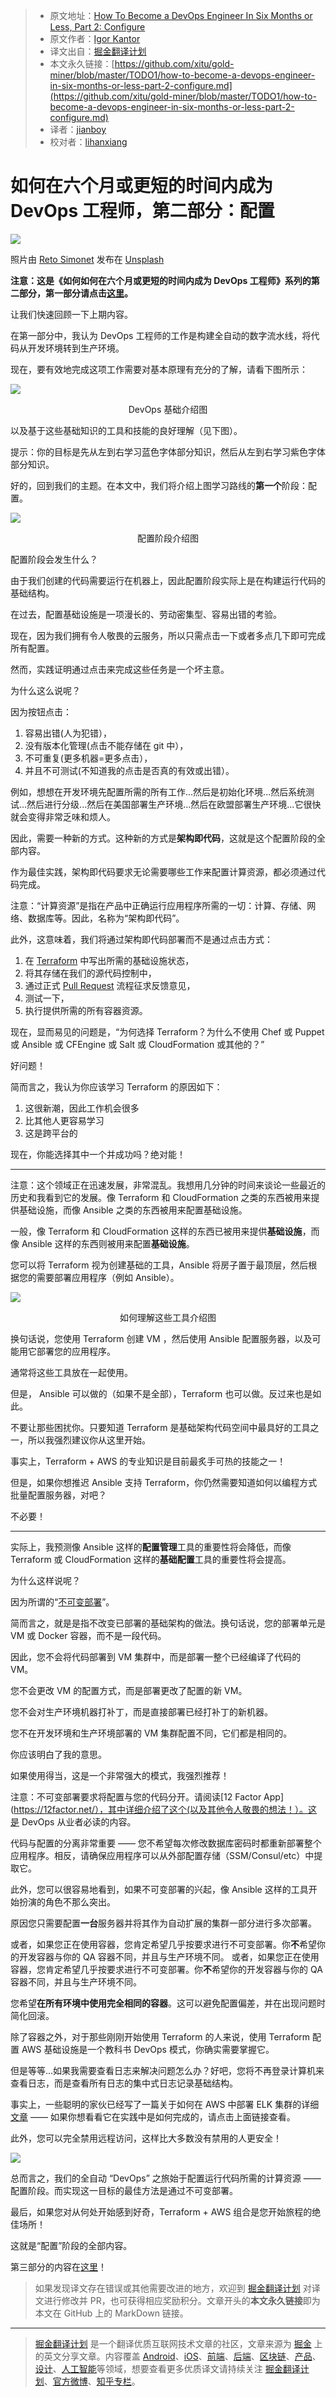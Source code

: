 > * 原文地址：[How To Become a DevOps Engineer In Six Months or Less, Part 2: Configure](https://medium.com/@devfire/how-to-become-a-devops-engineer-in-six-months-or-less-part-2-configure-a2dfc11f6f7d)
> * 原文作者：[Igor Kantor](https://medium.com/@devfire?source=post_header_lockup)
> * 译文出自：[掘金翻译计划](https://github.com/xitu/gold-miner)
> * 本文永久链接：[https://github.com/xitu/gold-miner/blob/master/TODO1/how-to-become-a-devops-engineer-in-six-months-or-less-part-2-configure.md](https://github.com/xitu/gold-miner/blob/master/TODO1/how-to-become-a-devops-engineer-in-six-months-or-less-part-2-configure.md)
> * 译者：[jianboy](https://github.com/jianboy)
> * 校对者：[lihanxiang](https://github.com/lihanxiang)

# 如何在六个月或更短的时间内成为 DevOps 工程师，第二部分：配置

![](https://cdn-images-1.medium.com/max/1000/0*CqfqPJ0kz66ZHKtt)

照片由 [Reto Simonet](https://unsplash.com/@reetoo?utm_source=medium&utm_medium=referral) 发布在 [Unsplash](https://unsplash.com?utm_source=medium&utm_medium=referral)

**注意：这是《如何如何在六个月或更短的时间内成为 DevOps 工程师》系列的第二部分，第一部分请点击[这里](https://github.com/xitu/gold-miner/blob/master/TODO1/how-to-become-a-devops-engineer-in-six-months-or-less.md)。**

让我们快速回顾一下上期内容。

在第一部分中，我认为 DevOps 工程师的工作是构建全自动的数字流水线，将代码从开发环境转到生产环境。

现在，要有效地完成这项工作需要对基本原理有充分的了解，请看下图所示：

![](https://cdn-images-1.medium.com/max/800/1*GNxucS4v93-XdnD5-vWB_w.png)

<div style="text-align:center">DevOps 基础介绍图</div>

以及基于这些基础知识的工具和技能的良好理解（见下图）。

提示：你的目标是先从左到右学习蓝色字体部分知识，然后从左到右学习紫色字体部分知识。

好的，回到我们的主题。在本文中，我们将介绍上图学习路线的**第一个**阶段：配置。

![](https://cdn-images-1.medium.com/max/1000/1*0S3C5EmK7p_iESafTNB4Ug.png)

<div style="text-align:center">配置阶段介绍图</div>

配置阶段会发生什么？

由于我们创建的代码需要运行在机器上，因此配置阶段实际上是在构建运行代码的基础结构。

在过去，配置基础设施是一项漫长的、劳动密集型、容易出错的考验。

现在，因为我们拥有令人敬畏的云服务，所以只需点击一下或者多点几下即可完成所有配置。 

然而，实践证明通过点击来完成这些任务是一个坏主意。

为什么这么说呢？

因为按钮点击：

1. 容易出错(人为犯错），
2. 没有版本化管理(点击不能存储在 git 中），
3. 不可重复(更多机器=更多点击），
4. 并且不可测试(不知道我的点击是否真的有效或出错）。

例如，想想在开发环境先配置所需的所有工作...然后是初始化环境...然后系统测试...然后进行分级...然后在美国部署生产环境...然后在欧盟部署生产环境...它很快就会变得非常乏味和烦人。

因此，需要一种新的方式。这种新的方式是**架构即代码**，这就是这个配置阶段的全部内容。

作为最佳实践，架构即代码要求无论需要哪些工作来配置计算资源，都必须通过代码完成。

注意：“计算资源”是指在产品中正确运行应用程序所需的一切：计算、存储、网络、数据库等。因此，名称为“架构即代码”。

此外，这意味着，我们将通过架构即代码部署而不是通过点击方式：

1. 在 [Terraform](https://www.terraform.io/) 中写出所需的基础设施状态，
2. 将其存储在我们的源代码控制中，
3. 通过正式 [Pull Request](https://www.atlassian.com/git/tutorials/comparing-workflows/feature-branch-workflow) 流程征求反馈意见，
4. 测试一下，
5. 执行提供所需的所有容器资源。

现在，显而易见的问题是，“为何选择 Terraform？为什么不使用 Chef 或 Puppet 或 Ansible 或 CFEngine 或 Salt 或 CloudFormation 或其他的？”

好问题！

简而言之，我认为你应该学习 Terraform 的原因如下：

1. 这很新潮，因此工作机会很多
2. 比其他人更容易学习
3. 这是跨平台的

现在，你能选择其中一个并成功吗？绝对能！

* * *

注意：这个领域正在迅速发展，非常混乱。我想用几分钟的时间来谈论一些最近的历史和我看到它的发展。像 Terraform 和 CloudFormation 之类的东西被用来提供基础设施，而像 Ansible 之类的东西被用来配置基础设施。

一般，像 Terraform 和 CloudFormation 这样的东西已被用来提供**基础设施**，而像 Ansible 这样的东西则被用来配置**基础设施**。

您可以将 Terraform 视为创建基础的工具，Ansible 将房子置于最顶层，然后根据您的需要部署应用程序（例如 Ansible）。

![](https://cdn-images-1.medium.com/max/800/1*9kmJS9w9gNgqJMmmqb_NVg.png)

<div style="text-align:center">如何理解这些工具介绍图</div>

换句话说，您使用 Terraform 创建 VM ，然后使用 Ansible 配置服务器，以及可能用它部署您的应用程序。

通常将这些工具放在一起使用。

但是， Ansible 可以做的（如果不是全部），Terraform 也可以做。反过来也是如此。

不要让那些困扰你。只要知道 Terraform 是基础架构代码空间中最具好的工具之一，所以我强烈建议你从这里开始。

事实上，Terraform + AWS 的专业知识是目前最炙手可热的技能之一！

但是，如果你想推迟 Ansible 支持 Terraform，你仍然需要知道如何以编程方式批量配置服务器，对吧？

不必要！

* * *

实际上，我预测像 Ansible 这样的**配置管理**工具的重要性将会降低，而像 Terraform 或 CloudFormation 这样的**基础配置**工具的重要性将会提高。

为什么这样说呢？

因为所谓的“[不可变部署](https://blog.codeship.com/immutable-infrastructure/)”。

简而言之，就是是指不改变已部署的基础架构的做法。换句话说，您的部署单元是 VM 或 Docker 容器，而不是一段代码。

因此，您不会将代码部署到 VM 集群中，而是部署一整个已经编译了代码的 VM。

您不会更改 VM 的配置方式，而是部署更改了配置的新 VM。

您不会对生产环境机器打补丁，而是直接部署已经打补丁的新机器。

您不在开发环境和生产环境部署的 VM 集群配置不同，它们都是相同的。

你应该明白了我的意思。

如果使用得当，这是一个非常强大的模式，我强烈推荐！

注意：不可变部署要求将配置与您的代码分开。请阅读[12 Factor App](https://12factor.net/），其中详细介绍了这个(以及其他令人敬畏的想法！）。这是 DevOps 从业者必读的内容。

代码与配置的分离非常重要 —— 您不希望每次修改数据库密码时都重新部署整个应用程序。相反，请确保应用程序可以从外部配置存储（SSM/Consul/etc）中提取它。

此外，您可以很容易地看到，如果不可变部署的兴起，像 Ansible 这样的工具开始扮演的角色不那么突出。

原因您只需要配置**一台**服务器并将其作为自动扩展的集群一部分进行多次部署。

或者，如果您正在使用容器，您肯定希望几乎按要求进行不可变部署。你**不**希望你的开发容器与你的 QA 容器不同，并且与生产环境不同。
或者，如果您正在使用容器，您肯定希望几乎按要求进行不可变部署。你**不**希望你的开发容器与你的 QA 容器不同，并且与生产环境不同。

您希望**在所有环境中使用完全相同的容器**。这可以避免配置偏差，并在出现问题时简化回滚。

除了容器之外，对于那些刚刚开始使用 Terraform 的人来说，使用 Terraform 配置 AWS 基础设施是一个教科书 DevOps 模式，你确实需要掌握它。

但是等等...如果我需要查看日志来解决问题怎么办？好吧，您将不再登录计算机来查看日志，而是查看所有日志的集中式日志记录基础结构。

事实上，一些聪明的家伙已经写了一篇关于如何在 AWS 中部署 ELK 集群的详细[文章](https://medium.com/@devfire/deploying-the-elk-stack-on-amazon-ecs-dd97d671df06) —— 如果你想看看它在实践中是如何完成的，请点击上面链接查看。

此外，您可以完全禁用远程访问，这样比大多数没有禁用的人更安全！

![](https://cdn-images-1.medium.com/max/800/0*nX3CGWxtkMFh5P5N.jpg)

总而言之，我们的全自动 “DevOps” 之旅始于配置运行代码所需的计算资源 —— 配置阶段。而实现这一目标的最佳方法是通过不可变部署。

最后，如果您对从何处开始感到好奇，Terraform + AWS 组合是您开始旅程的绝佳场所！

这就是“配置”阶段的全部内容。

第三部分的内容在[这里](https://github.com/xitu/gold-miner/blob/master/TODO1/how-to-become-a-devops-engineer-in-six-months-or-less-part-3-version.md)！

> 如果发现译文存在错误或其他需要改进的地方，欢迎到 [掘金翻译计划](https://github.com/xitu/gold-miner) 对译文进行修改并 PR，也可获得相应奖励积分。文章开头的**本文永久链接**即为本文在 GitHub 上的 MarkDown 链接。


---

> [掘金翻译计划](https://github.com/xitu/gold-miner) 是一个翻译优质互联网技术文章的社区，文章来源为 [掘金](https://juejin.im) 上的英文分享文章。内容覆盖 [Android](https://github.com/xitu/gold-miner#android)、[iOS](https://github.com/xitu/gold-miner#ios)、[前端](https://github.com/xitu/gold-miner#前端)、[后端](https://github.com/xitu/gold-miner#后端)、[区块链](https://github.com/xitu/gold-miner#区块链)、[产品](https://github.com/xitu/gold-miner#产品)、[设计](https://github.com/xitu/gold-miner#设计)、[人工智能](https://github.com/xitu/gold-miner#人工智能)等领域，想要查看更多优质译文请持续关注 [掘金翻译计划](https://github.com/xitu/gold-miner)、[官方微博](http://weibo.com/juejinfanyi)、[知乎专栏](https://zhuanlan.zhihu.com/juejinfanyi)。
